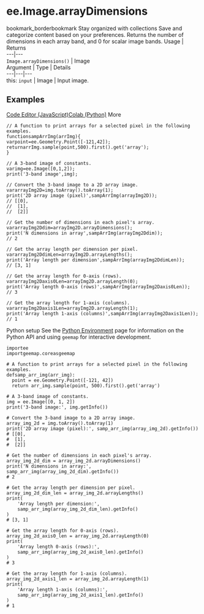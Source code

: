 
#  ee.Image.arrayDimensions
bookmark_borderbookmark Stay organized with collections  Save and categorize content based on your preferences.
Returns the number of dimensions in each array band, and 0 for scalar image bands.
Usage | Returns  
---|---  
`Image.arrayDimensions()` | Image  
Argument | Type | Details  
---|---|---  
this: `input` | Image | Input image.  
## Examples
[Code Editor (JavaScript)](https://developers.google.com/earth-engine/apidocs/ee-image-arraydimensions#code-editor-javascript-sample)[Colab (Python)](https://developers.google.com/earth-engine/apidocs/ee-image-arraydimensions#colab-python-sample) More
```
// A function to print arrays for a selected pixel in the following examples.
functionsampArrImg(arrImg){
varpoint=ee.Geometry.Point([-121,42]);
returnarrImg.sample(point,500).first().get('array');
}

// A 3-band image of constants.
varimg=ee.Image([0,1,2]);
print('3-band image',img);

// Convert the 3-band image to a 2D array image.
vararrayImg2D=img.toArray().toArray(1);
print('2D array image (pixel)',sampArrImg(arrayImg2D));
// [[0],
//  [1],
//  [2]]

// Get the number of dimensions in each pixel's array.
vararrayImg2Ddim=arrayImg2D.arrayDimensions();
print('N dimensions in array',sampArrImg(arrayImg2Ddim));
// 2

// Get the array length per dimension per pixel.
vararrayImg2DdimLen=arrayImg2D.arrayLengths();
print('Array length per dimension',sampArrImg(arrayImg2DdimLen));
// [3, 1]

// Get the array length for 0-axis (rows).
vararrayImg2Daxis0Len=arrayImg2D.arrayLength(0);
print('Array length 0-axis (rows)',sampArrImg(arrayImg2Daxis0Len));
// 3

// Get the array length for 1-axis (columns).
vararrayImg2Daxis1Len=arrayImg2D.arrayLength(1);
print('Array length 1-axis (columns)',sampArrImg(arrayImg2Daxis1Len));
// 1
```
Python setup
See the [ Python Environment](https://developers.google.com/earth-engine/guides/python_install) page for information on the Python API and using `geemap` for interactive development.
```
importee
importgeemap.coreasgeemap
```
```
# A function to print arrays for a selected pixel in the following examples.
defsamp_arr_img(arr_img):
  point = ee.Geometry.Point([-121, 42])
  return arr_img.sample(point, 500).first().get('array')

# A 3-band image of constants.
img = ee.Image([0, 1, 2])
print('3-band image:', img.getInfo())

# Convert the 3-band image to a 2D array image.
array_img_2d = img.toArray().toArray(1)
print('2D array image (pixel):', samp_arr_img(array_img_2d).getInfo())
# [[0],
#  [1],
#  [2]]

# Get the number of dimensions in each pixel's array.
array_img_2d_dim = array_img_2d.arrayDimensions()
print('N dimensions in array:', samp_arr_img(array_img_2d_dim).getInfo())
# 2

# Get the array length per dimension per pixel.
array_img_2d_dim_len = array_img_2d.arrayLengths()
print(
    'Array length per dimension:',
    samp_arr_img(array_img_2d_dim_len).getInfo()
)
# [3, 1]

# Get the array length for 0-axis (rows).
array_img_2d_axis0_len = array_img_2d.arrayLength(0)
print(
    'Array length 0-axis (rows):',
    samp_arr_img(array_img_2d_axis0_len).getInfo()
)
# 3

# Get the array length for 1-axis (columns).
array_img_2d_axis1_len = array_img_2d.arrayLength(1)
print(
    'Array length 1-axis (columns):',
    samp_arr_img(array_img_2d_axis1_len).getInfo()
)
# 1
```

